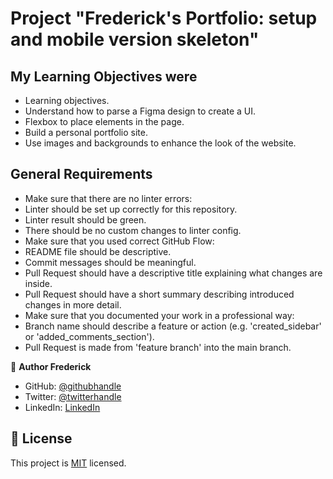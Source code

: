 # Project "Frederick's Portfolio: setup and mobile version skeleton"

## My Learning Objectives were

- Learning objectives.
- Understand how to parse a Figma design to create a UI.
- Flexbox to place elements in the page.
- Build a personal portfolio site.
- Use images and backgrounds to enhance the look of the website.

## General Requirements 

- Make sure that there are no linter errors:
- Linter should be set up correctly for this repository.
- Linter result should be green.
- There should be no custom changes to linter config.
- Make sure that you used correct GitHub Flow:
- README file should be descriptive.
- Commit messages should be meaningful.
- Pull Request should have a descriptive title explaining what changes are inside.
- Pull Request should have a short summary describing introduced changes in more detail.
- Make sure that you documented your work in a professional way:
- Branch name should describe a feature or action (e.g. 'created_sidebar' or 'added_comments_section').
- Pull Request is made from 'feature branch' into the main branch.

👤 **Author Frederick**

- GitHub: [@githubhandle](https://github.com/FredsephT32)
- Twitter: [@twitterhandle](https://twitter.com/Frederi70813362)
- LinkedIn: [LinkedIn](https://linkedin.com/in/linkedinhandle)


## 📝 License

This project is [MIT](./MIT.md) licensed.